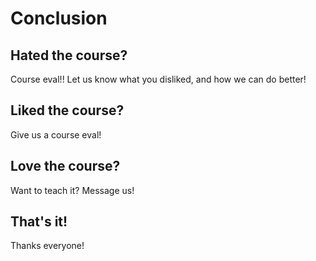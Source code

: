 # Conclusion

## Hated the course?

Course eval!! Let us know what you disliked, and how we can do better!

## Liked the course?

Give us a course eval!

## Love the course?

Want to teach it? Message us!

## That's it!

Thanks everyone!
